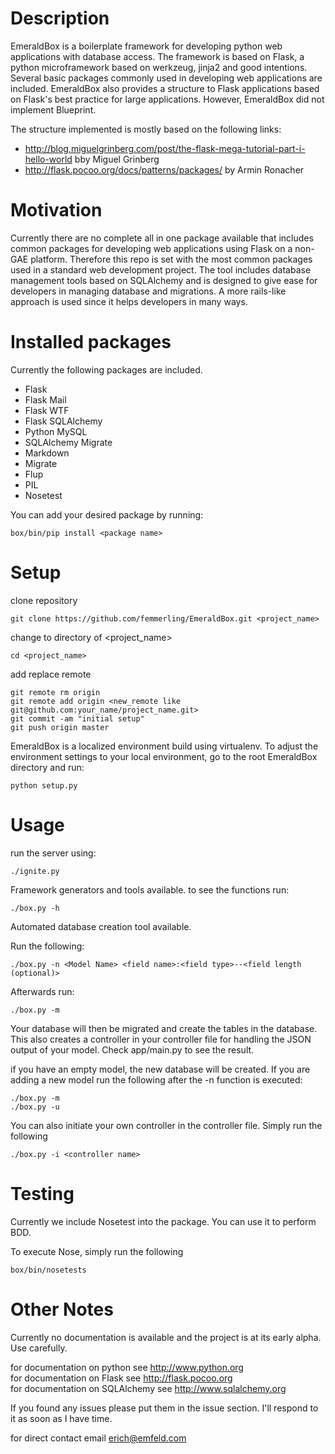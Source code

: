 # Description

EmeraldBox is a boilerplate framework for developing python web applications with database access. 
The framework is based on Flask, a python microframework based on werkzeug, jinja2 and good intentions.
Several basic packages commonly used in developing web applications are included.
EmeraldBox also provides a structure to Flask applications based on Flask's best practice for large applications. However, EmeraldBox did not implement Blueprint.

The structure implemented is mostly based on the following links:
* http://blog.miguelgrinberg.com/post/the-flask-mega-tutorial-part-i-hello-world bby Miguel Grinberg
* http://flask.pocoo.org/docs/patterns/packages/ by Armin Ronacher

# Motivation
Currently there are no complete all in one package available that includes common packages for developing web applications using Flask on a non-GAE platform.
Therefore this repo is set with the most common packages used in a standard web development project.
The tool includes database management tools based on SQLAlchemy and is designed to give ease for developers in managing database and migrations. A more rails-like approach is used since it helps developers in many ways.

# Installed packages

Currently the following packages are included.
* Flask
* Flask Mail
* Flask WTF
* Flask SQLAlchemy
* Python MySQL
* SQLAlchemy Migrate
* Markdown
* Migrate
* Flup
* PIL
* Nosetest

You can add your desired package by running:

    box/bin/pip install <package name>

# Setup

clone repository

    git clone https://github.com/femmerling/EmeraldBox.git <project_name>

change to directory of <project_name>

    cd <project_name>

add replace remote

    git remote rm origin
    git remote add origin <new_remote like git@github.com:your_name/project_name.git>
    git commit -am "initial setup"
    git push origin master

EmeraldBox is a localized environment build using virtualenv.
To adjust the environment settings to your local environment, go to the root EmeraldBox directory and run:

    python setup.py

# Usage

run the server using:
        
    ./ignite.py

Framework generators and tools available. to see the functions run:

    ./box.py -h

Automated database creation tool available.

Run the following:

    ./box.py -n <Model Name> <field name>:<field type>--<field length (optional)>

Afterwards run:

    ./box.py -m

Your database will then be migrated and create the tables in the database. This also creates a controller in your controller file for handling the JSON output of your model.
Check app/main.py to see the result.

if you have an empty model, the new database will be created. If you are adding a new model run the following after the -n function is executed:

    ./box.py -m
    ./box.py -u

You can also initiate your own controller in the controller file.
Simply run the following

    ./box.py -i <controller name>

# Testing

Currently we include Nosetest into the package. You can use it to perform BDD.

To execute Nose, simply run the following

    box/bin/nosetests

# Other Notes

Currently no documentation is available and the project is at its early alpha. Use carefully.

for documentation on python see http://www.python.org <br>
for documentation on Flask see http://flask.pocoo.org <br>
for documentation on SQLAlchemy see http://www.sqlalchemy.org <br>

If you found any issues please put them in the issue section. I'll respond to it as soon as I have time.

for direct contact email erich@emfeld.com

